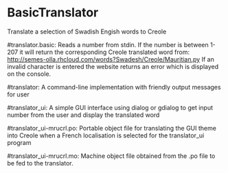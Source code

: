 # BasicTranslator
Translate a selection of Swadish Engish words to Creole

#translator.basic: 
Reads a number from stdin. 
If the number is between 1-207 it will return the corresponding Creole translated word from:
http://semes-olla.rhcloud.com/words?Swadesh/Creole/Mauritian.py
If an invalid character is entered the website returns an error which is displayed on the console.

#translator:
A command-line implementation with friendly output messages for user

#translator_ui:
A simple GUI interface using dialog or gdialog to get input number from the user and display the translated word

#translator_ui-mrucrl.po:
Portable object file for translating the GUI theme into Creole when a French localisation is selected for the translator_ui program

#translator_ui-mrucrl.mo:
Machine object file obtained from the .po file to be fed to the translator. 
